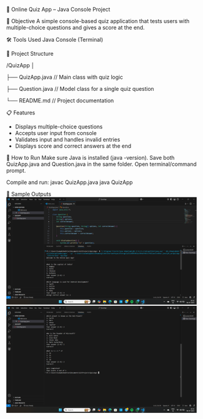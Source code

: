 📘 Online Quiz App – Java Console Project

🎯 Objective
A simple console-based quiz application that tests users with multiple-choice questions and gives a score at the end.

🛠️ Tools Used
Java
Console (Terminal)

📂 Project Structure

/QuizApp
│

├── QuizApp.java       // Main class with quiz logic

├── Question.java      // Model class for a single quiz question

└── README.md          // Project documentation

📋 Features
- Displays multiple-choice questions
- Accepts user input from console
- Validates input and handles invalid entries
- Displays score and correct answers at the end

🚀 How to Run
Make sure Java is installed (java -version).
Save both QuizApp.java and Question.java in the same folder.
Open terminal/command prompt.

Compile and run:
javac QuizApp.java
java QuizApp

🧠 Sample Outputs
![image_alt](https://github.com/tanu-pande/Quiz-App/blob/e80baf33e822b5b1ac601654c8a1dab33659b456/Screenshot%202025-07-06%20163233.png)
![image_alt](https://github.com/tanu-pande/Quiz-App/blob/97001de19f971ee113026447257146e819c3c666/Screenshot%202025-07-06%20163302.png)
